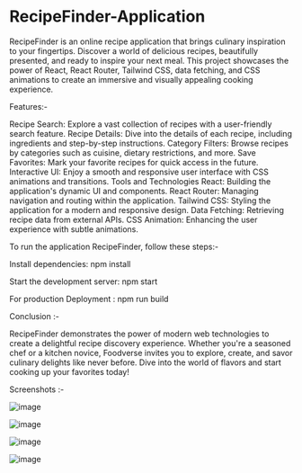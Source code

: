 # RecipeFinder-Application

RecipeFinder is an online recipe application that brings culinary inspiration to your fingertips. 
Discover a world of delicious recipes, beautifully presented, and ready to inspire your next meal. 
This project showcases the power of React, React Router, Tailwind CSS, data fetching, and CSS animations to create an immersive and visually appealing cooking experience.

Features:- 

Recipe Search: Explore a vast collection of recipes with a user-friendly search feature.
Recipe Details: Dive into the details of each recipe, including ingredients and step-by-step instructions.
Category Filters: Browse recipes by categories such as cuisine, dietary restrictions, and more.
Save Favorites: Mark your favorite recipes for quick access in the future.
Interactive UI: Enjoy a smooth and responsive user interface with CSS animations and transitions.
Tools and Technologies
React: Building the application's dynamic UI and components.
React Router: Managing navigation and routing within the application.
Tailwind CSS: Styling the application for a modern and responsive design.
Data Fetching: Retrieving recipe data from external APIs.
CSS Animation: Enhancing the user experience with subtle animations.



To run the application RecipeFinder, follow these steps:-

Install dependencies: npm install

Start the development server:  npm start

For production Deployment : npm run build



Conclusion :-

RecipeFinder demonstrates the power of modern web technologies to create a delightful recipe discovery experience.
Whether you're a seasoned chef or a kitchen novice, Foodverse invites you to explore, create, and savor culinary delights like never before. 
Dive into the world of flavors and start cooking up your favorites today!

Screenshots :-

![image](https://github.com/ABHINEET4/RecipeFinder-Application/assets/108821830/e155a047-174b-4c27-924a-fdfd6d5c67da)


![image](https://github.com/ABHINEET4/RecipeFinder-Application/assets/108821830/5a155a66-ad5b-48ba-b19d-99c9f07026a7)



![image](https://github.com/ABHINEET4/RecipeFinder-Application/assets/108821830/119ad374-d94a-485d-8494-6032baabb641)




![image](https://github.com/ABHINEET4/RecipeFinder-Application/assets/108821830/e47f480a-cf2e-40c5-b37f-5c05fb3a0689)




